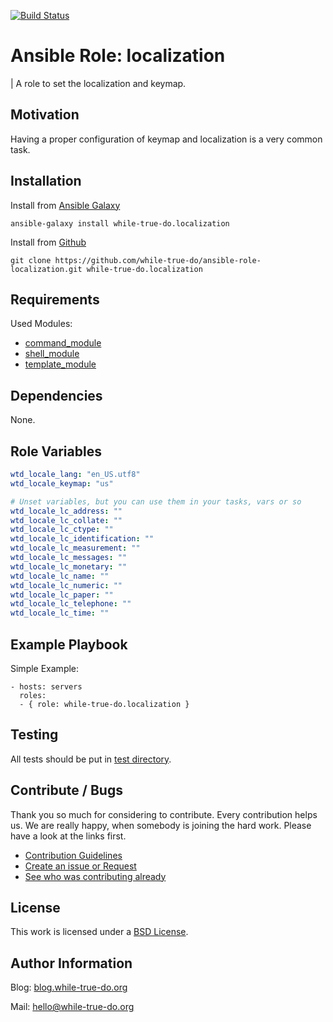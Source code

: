 [![Build Status](https://travis-ci.org/while-true-do/ansible-role-localization.svg?branch=master)](https://travis-ci.org/while-true-do/ansible-role-localization)

# Ansible Role: localization
| A role to set the localization and keymap.

## Motivation

Having a proper configuration of keymap and localization is a very common task.

## Installation

Install from [Ansible Galaxy](https://galaxy.ansible.com/while-true-do/localization)

```
ansible-galaxy install while-true-do.localization
```

Install from [Github](https://github.com/while-true-do/ansible-role-localization)

```
git clone https://github.com/while-true-do/ansible-role-localization.git while-true-do.localization
```

## Requirements

Used Modules:

-  [command_module](http://docs.ansible.com/ansible/latest/command_module.html)
-  [shell_module](http://docs.ansible.com/ansible/latest/shell_module.html)
-  [template_module](http://docs.ansible.com/ansible/latest/template_module.html)

## Dependencies

None.

## Role Variables

```yaml
wtd_locale_lang: "en_US.utf8"
wtd_locale_keymap: "us"

# Unset variables, but you can use them in your tasks, vars or so
wtd_locale_lc_address: ""
wtd_locale_lc_collate: ""
wtd_locale_lc_ctype: ""
wtd_locale_lc_identification: ""
wtd_locale_lc_measurement: ""
wtd_locale_lc_messages: ""
wtd_locale_lc_monetary: ""
wtd_locale_lc_name: ""
wtd_locale_lc_numeric: ""
wtd_locale_lc_paper: ""
wtd_locale_lc_telephone: ""
wtd_locale_lc_time: ""
```

## Example Playbook

Simple Example:

```
- hosts: servers
  roles:
  - { role: while-true-do.localization }
```

## Testing

All tests should be put in [test directory](./tests/).

## Contribute / Bugs

Thank you so much for considering to contribute. Every contribution helps us.
We are really happy, when somebody is joining the hard work. Please have a look
at the links first.

-   [Contribution Guidelines](./docs/CONTRIBUTING.md)
-   [Create an issue or Request](https://github.com/while-true-do/ansible-role-localization/issues)
-   [See who was contributing already](https://github.com/while-true-do/ansible-role-localization/graphs/contributors)

## License

This work is licensed under a [BSD License](https://opensource.org/licenses/BSD-3-Clause).

## Author Information

Blog: [blog.while-true-do.org](https://blog.while-true-do.org)

Mail: [hello@while-true-do.org](mailto:hello@while-true-do.org)

